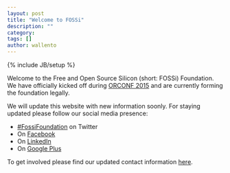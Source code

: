 ```yaml
---
layout: post
title: "Welcome to FOSSi"
description: ""
category: 
tags: []
author: wallento
---
```

{% include JB/setup %}

Welcome to the Free and Open Source Silicon (short: FOSSi)
Foundation. We have officially kicked off during [ORCONF
2015](http://orconf.org) and are currently forming the foundation
legally.

We will update this website with new information soonly. For staying
updated please follow our social media presence:

 - [#FossiFoundation](https://twitter.com/FossiFoundation) on Twitter
 - On [Facebook](https://facebook.com/fossifoundation)
 - On [LinkedIn](https://linkedin.com/company/fossi-foundation)
 - On [Google Plus](https://plus.google.com/+FossifoundationOrg42)

To get involved please find our updated contact information
[here](/getinvolved.html).